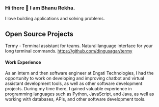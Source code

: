 
### Hi there 👋 I am Bhanu Rekha.

I love building applications and solving problems.

## Open Source Projects

Termy - Terminal assistant for teams. Natural language interface for your long terminal commands.
https://github.com/dingusagar/termy

#### Work Experience 

As an intern and then software engineer at Engati Technologies, I had the opportunity to work on developing and improving chatbot and virtual assistant development tools, as well as other software development projects. During my time there, I gained valuable experience in programming languages such as Python, JavaScript, and Java, as well as working with databases, APIs, and other software development tools.



<!--
**bhanumusuluri/bhanumusuluri** is a ✨ _special_ ✨ repository because its `README.md` (this file) appears on your GitHub profile.

Here are some ideas to get you started:

- 🔭 I’m currently working on ...
- 🌱 I’m currently learning ...
- 👯 I’m looking to collaborate on ...
- 🤔 I’m looking for help with ...
- 💬 Ask me about ...
- 📫 How to reach me: ...
- 😄 Pronouns: ...
- ⚡ Fun fact: ...
-->
